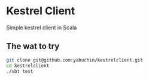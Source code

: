 # Kestrel Client

Simple kestrel client in Scala

## The wat to try

```sh
git clone git@github.com:yabuchin/kestrelclient.git
cd kestrelclient
./sbt test
```
